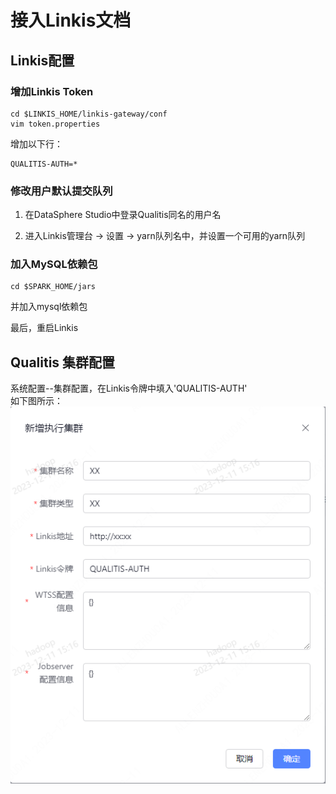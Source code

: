 # 接入Linkis文档

## Linkis配置
### 增加Linkis Token
```
cd $LINKIS_HOME/linkis-gateway/conf
vim token.properties
```

增加以下行：
```
QUALITIS-AUTH=*
```

### 修改用户默认提交队列
1. 在DataSphere Studio中登录Qualitis同名的用户名

2. 进入Linkis管理台 -> 设置 -> yarn队列名中，并设置一个可用的yarn队列

### 加入MySQL依赖包
```
cd $SPARK_HOME/jars
```
并加入mysql依赖包

最后，重启Linkis

## Qualitis 集群配置
系统配置--集群配置，在Linkis令牌中填入'QUALITIS-AUTH'  
如下图所示：  
![](../../../images/zh_CN/ch1/规则配置样例.png)